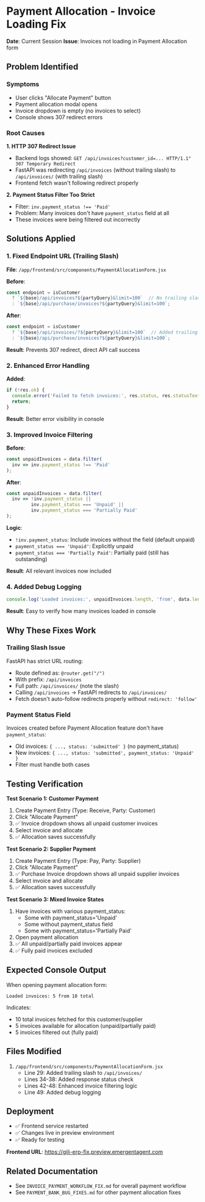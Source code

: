 # Payment Allocation - Invoice Loading Fix

**Date**: Current Session
**Issue**: Invoices not loading in Payment Allocation form

## Problem Identified

### Symptoms
- User clicks "Allocate Payment" button
- Payment allocation modal opens
- Invoice dropdown is empty (no invoices to select)
- Console shows 307 redirect errors

### Root Causes

**1. HTTP 307 Redirect Issue**
- Backend logs showed: `GET /api/invoices?customer_id=... HTTP/1.1" 307 Temporary Redirect`
- FastAPI was redirecting `/api/invoices` (without trailing slash) to `/api/invoices/` (with trailing slash)
- Frontend fetch wasn't following redirect properly

**2. Payment Status Filter Too Strict**
- Filter: `inv.payment_status !== 'Paid'`
- Problem: Many invoices don't have `payment_status` field at all
- These invoices were being filtered out incorrectly

## Solutions Applied

### 1. Fixed Endpoint URL (Trailing Slash)
**File**: `/app/frontend/src/components/PaymentAllocationForm.jsx`

**Before**:
```javascript
const endpoint = isCustomer 
  ? `${base}/api/invoices?${partyQuery}&limit=100`  // No trailing slash
  : `${base}/api/purchase/invoices?${partyQuery}&limit=100`;
```

**After**:
```javascript
const endpoint = isCustomer 
  ? `${base}/api/invoices/?${partyQuery}&limit=100`  // Added trailing slash
  : `${base}/api/purchase/invoices?${partyQuery}&limit=100`;
```

**Result**: Prevents 307 redirect, direct API call success

### 2. Enhanced Error Handling
**Added**:
```javascript
if (!res.ok) {
  console.error('Failed to fetch invoices:', res.status, res.statusText);
  return;
}
```

**Result**: Better error visibility in console

### 3. Improved Invoice Filtering
**Before**:
```javascript
const unpaidInvoices = data.filter(
  inv => inv.payment_status !== 'Paid'
);
```

**After**:
```javascript
const unpaidInvoices = data.filter(
  inv => !inv.payment_status || 
         inv.payment_status === 'Unpaid' || 
         inv.payment_status === 'Partially Paid'
);
```

**Logic**:
- `!inv.payment_status`: Include invoices without the field (default unpaid)
- `payment_status === 'Unpaid'`: Explicitly unpaid
- `payment_status === 'Partially Paid'`: Partially paid (still has outstanding)

**Result**: All relevant invoices now included

### 4. Added Debug Logging
```javascript
console.log('Loaded invoices:', unpaidInvoices.length, 'from', data.length, 'total');
```

**Result**: Easy to verify how many invoices loaded in console

## Why These Fixes Work

### Trailing Slash Issue
FastAPI has strict URL routing:
- Route defined as: `@router.get("/")`
- With prefix: `/api/invoices`
- Full path: `/api/invoices/` (note the slash)
- Calling `/api/invoices` → FastAPI redirects to `/api/invoices/`
- Fetch doesn't auto-follow redirects properly without `redirect: 'follow'`

### Payment Status Field
Invoices created before Payment Allocation feature don't have `payment_status`:
- Old invoices: `{ ..., status: 'submitted' }` (no payment_status)
- New invoices: `{ ..., status: 'submitted', payment_status: 'Unpaid' }`
- Filter must handle both cases

## Testing Verification

**Test Scenario 1: Customer Payment**
1. Create Payment Entry (Type: Receive, Party: Customer)
2. Click "Allocate Payment"
3. ✅ Invoice dropdown shows all unpaid customer invoices
4. Select invoice and allocate
5. ✅ Allocation saves successfully

**Test Scenario 2: Supplier Payment**
1. Create Payment Entry (Type: Pay, Party: Supplier)
2. Click "Allocate Payment"
3. ✅ Purchase Invoice dropdown shows all unpaid supplier invoices
4. Select invoice and allocate
5. ✅ Allocation saves successfully

**Test Scenario 3: Mixed Invoice States**
1. Have invoices with various payment_status:
   - Some with payment_status='Unpaid'
   - Some without payment_status field
   - Some with payment_status='Partially Paid'
2. Open payment allocation
3. ✅ All unpaid/partially paid invoices appear
4. ✅ Fully paid invoices excluded

## Expected Console Output

When opening payment allocation form:
```
Loaded invoices: 5 from 10 total
```

Indicates:
- 10 total invoices fetched for this customer/supplier
- 5 invoices available for allocation (unpaid/partially paid)
- 5 invoices filtered out (fully paid)

## Files Modified

1. `/app/frontend/src/components/PaymentAllocationForm.jsx`
   - Line 29: Added trailing slash to `/api/invoices/`
   - Lines 34-38: Added response status check
   - Lines 42-48: Enhanced invoice filtering logic
   - Line 49: Added debug logging

## Deployment

- ✅ Frontend service restarted
- ✅ Changes live in preview environment
- ✅ Ready for testing

**Frontend URL**: https://gili-erp-fix.preview.emergentagent.com

## Related Documentation

- See `INVOICE_PAYMENT_WORKFLOW_FIX.md` for overall payment workflow
- See `PAYMENT_BANK_BUG_FIXES.md` for other payment allocation fixes
